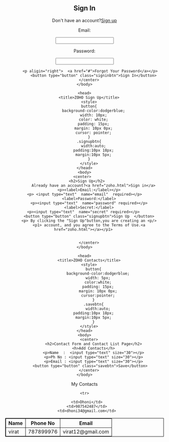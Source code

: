 <html>
    <head>
        <title>ZOHO CONTACT MANAGER APP</title>
        <style>
            button{
                background-color:dodgerblue;
                width: 2px;
                color: white;
                padding: 15px;
                margin: 10px 0px;
                cursor: pointer;
            }
            .signinbtn{
                width:auto;
                padding:10px 18px;
                margin:10px 5px;
            }
            </style>
    </head>
    <body>
     <center>   
       <h2>Sign In</h2> 
            Don't have an account?<a href="zoho2.html">Sign up</a>
        <p><label>Email:</label></p>
    <p> <input type="text"  name="email"  required></p>
        <label>Password:</label>
        <p><input type="text"  name="password" required></p>
      
      
         <p aligin="right">  <a href="#">Forgot Your Password</a></p>
            <button type="button" class="signinbtn">Sign In</button>
        </center>
    </body>

    <head>
        <title>ZOHO Sign Up</title>
        <style>
        button{
            background-color:dodgerblue;
            width: 10px;
            color: white;
            padding: 15px;
            margin: 10px 0px;
            cursor: pointer;
        }
        .signupbtn{
            width:auto;
            padding:10px 18px;
            margin:10px 5px;
        }
        </style>
    </head>
    <body>
     <center>   
       <h2>Sign Up</h2> 
            Already have an account?<a href="zoho.html">Sign in</a>
        <p><label>Email:</label></p>
    <p> <input type="text"  name="email"  required></p>
        <label>Password:</label>
        <p><input type="text"  name="password" required></p>
        <label>Secret:</label>
        <p><input type="text"  name="secret" required></p>     
        <button type="button" class="signupbtn">Sign Up  </button>
        <p> By clicking the "Sign Up"button,you are creating an <p/>
        <p1> account, and you agree to the Terms of Use.<a href="zoho.html"></a></p1> 
           
        
        </center>
    </body>

    <head>
        <title>ZOHO Contacts</title>
        <style>
            button{
                background-color:dodgerblue;
                width: 5px;
                color:white;
                padding: 15px;
                margin: 10px 0px;
                cursor:pointer;
            }
            .savebtn{
                width:auto;
            padding:10px 18px;
            margin:10px 5px;
            }
        </style>
    </head>
    <body>
        <center>
            <h2>Contact Form and Contact List Page</h2>
            <h>Add Contacts</h>
            <p>Name  :  <input type="text" size="30"></p>
            <p>Ph No : <input type="text" size="30"></p>
            <p>Email : <input type="text" size="30"></p>
         <button type="button" class="savebtn">Save</button>
        </center>
    </body>
</html>
<div class="Zoho">
  <center> 

  <h>My Contacts</h>

<style>
         table, th, td {
            border: 1px solid black;
         }
      </style>
  <table class="contacts">
    <tr>
      <th> Name</th>
      <th>Phone No</th>
      <th>Email </th>
    </tr>
      <tr>
      <td>virat</td>
      <td>787899976</td>
      <td>virat12@gmail.com</td>
     </tr>

    <tr>

      <td>Dhoni</td>
      <td>987542487</td>
      <td>dhoni34@gmail.com</td>
  </tr>
    
  </table>
</div>

